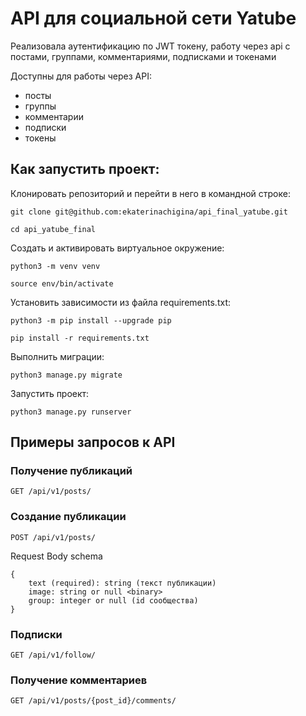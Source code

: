 # API для социальной сети Yatube
Реализовала аутентификацию по JWT токену, работу через api с постами, группами, комментариями, подписками и токенами

Доступны для работы через API:
- посты
- группы
- комментарии
- подписки
- токены

## Как запустить проект:
Клонировать репозиторий и перейти в него в командной строке:
```
git clone git@github.com:ekaterinachigina/api_final_yatube.git
```
```
cd api_yatube_final
```

Cоздать и активировать виртуальное окружение:
```
python3 -m venv venv
```
```
source env/bin/activate
```

Установить зависимости из файла requirements.txt:
```
python3 -m pip install --upgrade pip
```
```
pip install -r requirements.txt
```

Выполнить миграции:
```
python3 manage.py migrate
```

Запустить проект:
```
python3 manage.py runserver
```

## Примеры запросов к API
### Получение публикаций
```
GET /api/v1/posts/
```

### Создание публикации
```
POST /api/v1/posts/
```
Request Body schema
```
{
    text (required): string (текст публикации)
    image: string or null <binary>
    group: integer or null (id сообщества)
}
```

### Подписки
```
GET /api/v1/follow/
```

### Получение комментариев
```
GET /api/v1/posts/{post_id}/comments/
```
